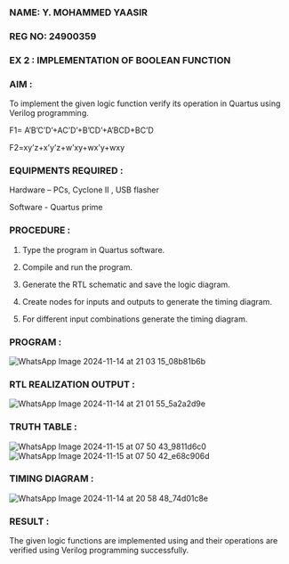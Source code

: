### NAME: Y. MOHAMMED YAASIR
### REG NO: 24900359
### EX 2 : IMPLEMENTATION OF BOOLEAN FUNCTION

### AIM :

To implement the given logic function verify its operation in Quartus using Verilog programming.

F1= A’B’C’D’+AC’D’+B’CD’+A’BCD+BC’D 

F2=xy’z+x’y’z+w’xy+wx’y+wxy

### EQUIPMENTS REQUIRED :

Hardware – PCs, Cyclone II , USB flasher

Software - Quartus prime

### PROCEDURE :

1.	Type the program in Quartus software.

2.	Compile and run the program.

3.	Generate the RTL schematic and save the logic diagram.

4.	Create nodes for inputs and outputs to generate the timing diagram.

5.	For different input combinations generate the timing diagram.


### PROGRAM :
![WhatsApp Image 2024-11-14 at 21 03 15_08b81b6b](https://github.com/user-attachments/assets/c709d11f-3b19-4ee2-bec5-b8ee9db27d4f)



### RTL REALIZATION OUTPUT :
![WhatsApp Image 2024-11-14 at 21 01 55_5a2a2d9e](https://github.com/user-attachments/assets/2ad287a9-0955-4ba5-a6ff-05ad2fea1ddd)


### TRUTH TABLE :
![WhatsApp Image 2024-11-15 at 07 50 43_9811d6c0](https://github.com/user-attachments/assets/c1d16d76-3a80-423f-a524-095e5987cf45)
![WhatsApp Image 2024-11-15 at 07 50 42_e68c906d](https://github.com/user-attachments/assets/265a3a0b-ebf1-4142-8fee-0907de331092)

### TIMING DIAGRAM :
![WhatsApp Image 2024-11-14 at 20 58 48_74d01c8e](https://github.com/user-attachments/assets/7ba5c4c6-0ac1-4213-94f2-d575ce176cc9)

### RESULT :

The given logic functions are implemented using and their operations are verified using Verilog programming successfully.

